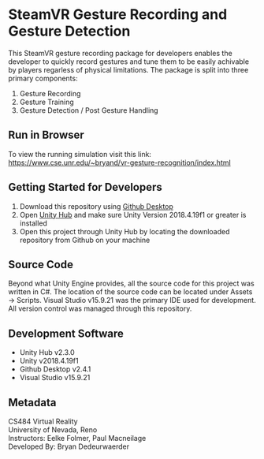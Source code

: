 # SteamVR Gesture Recording and Gesture Detection 
 
This SteamVR gesture recording package for developers enables the developer to quickly record gestures and tune them to be easily achivable by players regarless of physical limitations. The package is split into three primary components:
1. Gesture Recording
2. Gesture Training
3. Gesture Detection / Post Gesture Handling

## Run in Browser

To view the running simulation visit this link: https://www.cse.unr.edu/~bryand/vr-gesture-recognition/index.html

## Getting Started for Developers

1) Download this repository using [Github Desktop](https://desktop.github.com/)
2) Open [Unity Hub](https://unity3d.com/get-unity/download) and make sure Unity Version 2018.4.19f1 or greater is installed
3) Open this project through Unity Hub by locating the downloaded repository from Github on your machine

## Source Code

Beyond what Unity Engine provides, all the source code for this project was written in C#. The location of the source code can be located under Assets -> Scripts. Visual Studio v15.9.21 was the primary IDE used for development. All version control was managed through this repository.

## Development Software
- Unity Hub v2.3.0
- Unity v2018.4.19f1
- Github Desktop v2.4.1
- Visual Studio v15.9.21

## Metadata

CS484 Virtual Reality  
University of Nevada, Reno     
Instructors: Eelke Folmer, Paul Macneilage  
Developed By: Bryan Dedeurwaerder  